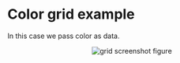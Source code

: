 # Color grid example

In this case we pass color as data.

<p align="center">
  <img src="https://github.com/planelles20/modern-openGL-practice/blob/master/example2/result/gridScreenshot.png?raw=true" alt="grid screenshot figure"/>
</p>

